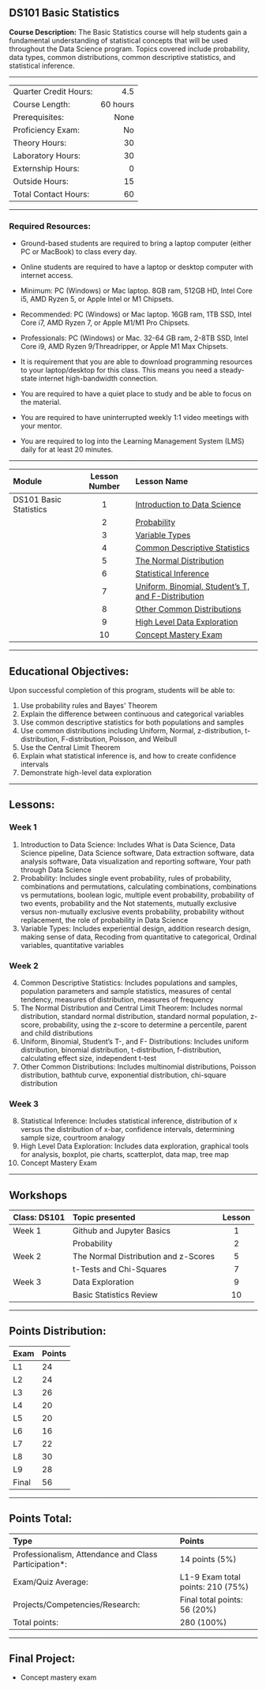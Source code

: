 ## DS101 Basic Statistics

**Course Description:** The Basic Statistics course will help students gain a fundamental understanding of statistical concepts that will be used throughout the Data Science program.  Topics covered include probability, data types, common distributions, common descriptive statistics, and statistical inference. 

<hr style="border: 0; height: 1px; background-image: linear-gradient(to right, rgba(0, 0, 0, 0), rgba(0, 0, 0, 0.75), rgba(0, 0, 0, 0));"/>

|                     |    |
|:---                 |---:|
|Quarter Credit Hours:|4.5|
|Course Length:       |60 hours|
|Prerequisites:       |None|
|Proficiency Exam:    |No|
|Theory Hours: 	      |30|
|Laboratory Hours:	  |30|
|Externship Hours:	  |0 |
|Outside Hours:	      |15|
|Total Contact Hours: |60|

<hr style="border: 0; height: 1px; background-image: linear-gradient(to right, rgba(0, 0, 0, 0), rgba(0, 0, 0, 0.75), rgba(0, 0, 0, 0));"/>

### Required Resources: 
- Ground-based students are required to bring a laptop computer (either PC or MacBook) to class every day.  

- Online students are required to have a laptop or desktop computer with internet access.  

- Minimum: PC (Windows) or Mac laptop. 8GB ram, 512GB HD, Intel Core i5,  AMD Ryzen 5, or Apple Intel or M1 Chipsets.

- Recommended: PC (Windows) or Mac laptop. 16GB ram, 1TB SSD, Intel Core i7, AMD Ryzen 7, or Apple M1/M1 Pro Chipsets.

- Professionals: PC (Windows) or Mac. 32-64 GB ram, 2-8TB SSD, Intel Core i9, AMD Ryzen 9/Threadripper, or Apple M1 Max Chipsets.

- It is requirement that you are able to download programming resources to your laptop/desktop for this class. This means you need a steady-state internet high-bandwidth connection.

- You are required to have a quiet place to study and be able to focus on the material.

- You are required to have uninterrupted weekly 1:1 video meetings with your mentor.

- You are required to log into the Learning Management System (LMS) daily for at least 20 minutes.


<hr style="border: 0; height: 1px; background-image: linear-gradient(to right, rgba(0, 0, 0, 0), rgba(0, 0, 0, 0.75), rgba(0, 0, 0, 0));"/>



|Module                 |Lesson Number|Lesson Name|
|:---                   |:---:        |:---       |
|DS101 Basic Statistics |1   | [Introduction to Data Science](DS101L1.ipynb) |
|                       |2   | [Probability  ](DS101L2.ipynb)                |
|                       |3   | [Variable Types ](DS101L3.ipynb)              |
|                       |4   | [Common Descriptive Statistics](DS101L4.ipynb)|
|                       |5   | [The Normal Distribution](DS101L5.ipynb)      |
|                       |6   | [Statistical Inference](DS101L6.ipynb)        | 
|                       |7   | [Uniform, Binomial, Student’s T, and F-Distribution](DS101L7.ipynb)|
|                       |8   | [Other Common Distributions](DS101L8.ipynb)| 
|                       |9   | [High Level Data Exploration](DS101L9.ipynb)| 
|                       |10  | [Concept Mastery Exam]()| 


<hr style="border: 0; height: 1px; background-image: linear-gradient(to right, rgba(0, 0, 0, 0), rgba(0, 0, 0, 0.75), rgba(0, 0, 0, 0));"/>

## Educational Objectives:

Upon successful completion of this program, students will be able to:
  
1.	Use probability rules and Bayes' Theorem
2.	Explain the difference between continuous and categorical variables
3.	Use common descriptive statistics for both populations and samples
4.	Use common distributions including Uniform, Normal, z-distribution, t-distribution, F-distribution, Poisson, and Weibull
5.	Use the Central Limit Theorem
6.	Explain what statistical inference is, and how to create confidence intervals
7.	Demonstrate high-level data exploration

<hr style="border: 0; height: 1px; background-image: linear-gradient(to right, rgba(0, 0, 0, 0), rgba(0, 0, 0, 0.75), rgba(0, 0, 0, 0));"/>

## Lessons:

### Week 1
1.	Introduction to Data Science: Includes What is Data Science, Data Science pipeline, Data Science software, Data extraction software, data analysis software, Data visualization and reporting software, Your path through Data Science
2.	Probability: Includes single event probability, rules of probability, combinations and permutations, calculating combinations, combinations vs permutations, boolean logic, multiple event probability, probability of two events, probability and the Not statements, mutually exclusive versus non-mutually exclusive events probability, probability without replacement, the role of probability in Data Science
3.	Variable Types: Includes experiential design, addition research design, making sense of data, Recoding from quantitative to categorical, Ordinal variables, quantitative variables

### Week 2
4.	Common Descriptive Statistics: Includes populations and samples, population parameters and sample statistics, measures of cental tendency, measures of distribution, measures of frequency
5.	The Normal Distribution and Central Limit Theorem: Includes normal distribution, standard normal distribution, standard normal population, z-score, probability, using the z-score to determine a percentile, parent and child distributions
6.	Uniform, Binomial, Student’s T-, and F- Distributions: Includes uniform distribution, binomial distribution, t-distribution, f-distribution, calculating effect size, independent t-test
7.	Other Common Distributions: Includes multinomial distributions, Poisson distribution, bathtub curve, exponential distribution, chi-square distribution

### Week 3
8.	Statistical Inference: Includes statistical inference, distribution of x versus the distribution of x-bar, confidence intervals, determining sample size, courtroom analogy
9.	High Level Data Exploration: Includes data exploration, graphical tools for analysis, boxplot, pie charts, scatterplot, data map, tree map
10.	Concept Mastery Exam

<hr style="border: 0; height: 1px; background-image: linear-gradient(to right, rgba(0, 0, 0, 0), rgba(0, 0, 0, 0.75), rgba(0, 0, 0, 0));"/>

## Workshops

|Class: DS101      |Topic presented                       |Lesson|
|:---              |:---                                  |:---: |
|Week 1            | Github and Jupyter Basics            | 1    |
|                  | Probability                          | 2    |
|Week 2            | The Normal Distribution and z-Scores | 5    |
|                  | t-Tests and Chi-Squares              | 7    |
|Week 3            | Data Exploration                     | 9    |
|                  | Basic Statistics Review              | 10   |

<hr style="border: 0; height: 1px; background-image: linear-gradient(to right, rgba(0, 0, 0, 0), rgba(0, 0, 0, 0.75), rgba(0, 0, 0, 0));"/>

## Points Distribution:

|Exam |Points|
|:--- |:---  |	
|L1|24|
|L2|24|
|L3|26|
|L4|20|
|L5|20|
|L6|16|
|L7|22|
|L8|30|
|L9|28|
|Final|56|

<hr style="border: 0; height: 1px; background-image: linear-gradient(to right, rgba(0, 0, 0, 0), rgba(0, 0, 0, 0.75), rgba(0, 0, 0, 0));"/>

## Points Total:

|Type  | Points  |
|:--- |:--- |	
|Professionalism, Attendance and Class Participation*: |14 points (5%)| 
|Exam/Quiz Average: |L1-9 Exam total points: 210 (75%) |
|Projects/Competencies/Research: |Final total points: 56 (20%)| 
|Total points: |280 (100%)|

<hr style="border: 0; height: 1px; background-image: linear-gradient(to right, rgba(0, 0, 0, 0), rgba(0, 0, 0, 0.75), rgba(0, 0, 0, 0));"/>

## Final Project:

- Concept mastery exam


